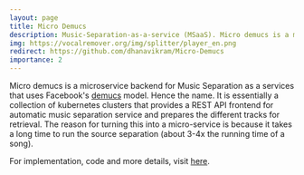 ```yaml
---
layout: page
title: Micro Demucs
description: Music-Separation-as-a-service (MSaaS). Micro demucs is a microservice backend for Music Separation as a services that uses Facebook's demucs model.
img: https://vocalremover.org/img/splitter/player_en.png
redirect: https://github.com/dhanavikram/Micro-Demucs
importance: 2
---
```


Micro demucs is a microservice backend for Music Separation as a services that uses Facebook's [demucs](https://github.com/facebookresearch/demucs) model. Hence the name. It is essentially a collection of  kubernetes clusters that provides a REST API frontend for automatic music separation service and prepares the different tracks for retrieval. The reason for turning this into a micro-service is because it takes a long time to run the source separation (about 3-4x the running time of a song).

For implementation, code and more details, visit [here]().